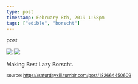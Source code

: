 ```yaml
---
type: post
timestamp: February 8th, 2019 1:58pm
tags: ["edible", "borscht"]
---
```

post


 <img src="https://saturdayxiii.github.io/media/182664450609_1.jpg"/>
       

   

 <img src="https://saturdayxiii.github.io/media/182664450609_2.gif"/>
       

        
Making Best Lazy Borscht.
 
      
      
      
      
      
  
<small>source: https://saturdayxiii.tumblr.com/post/182664450609</small>